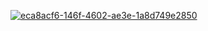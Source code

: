 <a href="https://ibb.co/5tbj4HN"><img src="https://i.ibb.co/08H92bg/eca8acf6-146f-4602-ae3e-1a8d749e2850.png" alt="eca8acf6-146f-4602-ae3e-1a8d749e2850" border="0"></a><br /><a target='_blank' href='https://poetandpoem.com/Sir-Loft-Wyatt/poems'></a><br />

